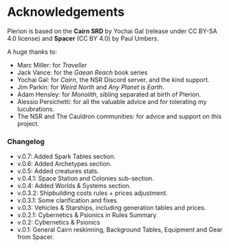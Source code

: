 # Acknowledgements
Plerion is based on the **Cairn SRD** by Yochai Gal (release under CC BY-SA 4.0 license) and **Spacer** (CC BY 4.0) by Paul Umbers.

A huge thanks to:
- Marc Miller: for *Traveller*
- Jack Vance: for the *Gaean Reach* book series
- Yochai Gal: for *Cairn*, the NSR Discord server, and the kind support.
- Jim Parkin: for *Weird North* and *Any Planet is Earth*.
- Adam Hensley: for *Monolith*, sibling separated at birth of Plerion.
- Alessio Persichetti: for all the valuable advice and for tolerating my lucubrations.
- The NSR and The Cauldron communities: for advice and support on this project.

### Changelog
- v.0.7: Added Spark Tables section.
- v.0.6: Added Archetypes section.
- v.0.5: Added creatures stats.
- v.0.4.1: Space Station and Colonies sub-section.
- v.0.4: Added Worlds & Systems section.
- v.0.3.2: Shipbuilding costs rules + prices adjustment.
- v.0.3.1: Some clarification and fixes.
- v.0.3: Vehicles & Starships, including generation tables and prices.
- v.0.2.1: Cybernetics & Psionics in Rules Summary
- v.0.2: Cybernetics & Psionics
- v.0.1: General Cairn reskinning, Background Tables, Equipment and Gear from Spacer.